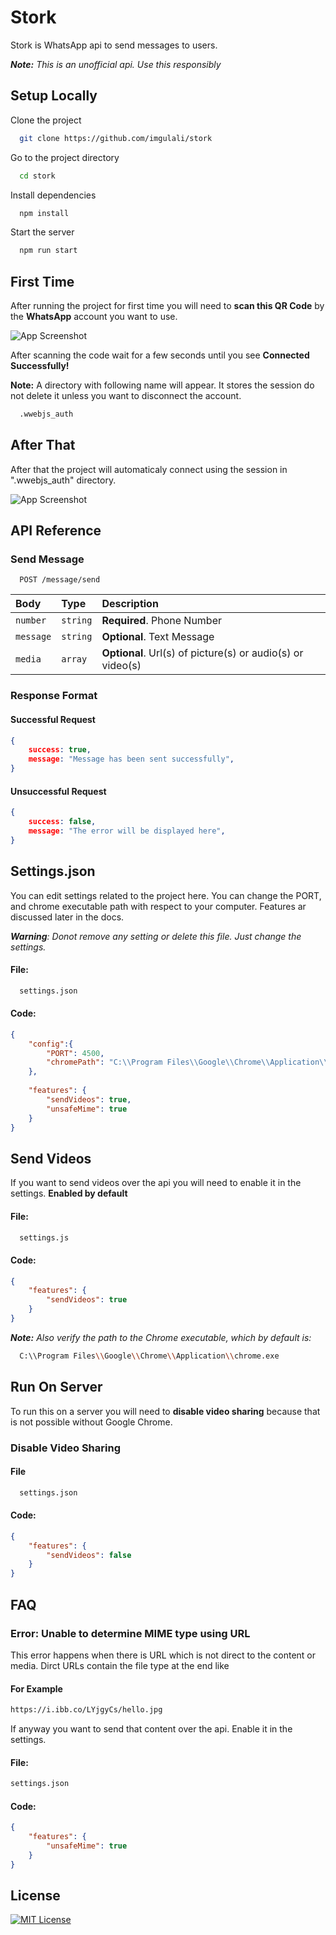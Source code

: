 
# Stork

Stork is WhatsApp api to send messages to users.

***Note:** This is an unofficial api. Use this responsibly*


## Setup Locally

Clone the project

```bash
  git clone https://github.com/imgulali/stork
```

Go to the project directory

```bash
  cd stork
```

Install dependencies

```bash
  npm install
```

Start the server

```bash
  npm run start
```


## First Time

After running the project for first time you will need to **scan this QR Code** by the **WhatsApp** account you want to use.

![App Screenshot](https://i.ibb.co/jJTxXYy/first.png)

After scanning the code wait for a few seconds until you see **Connected Successfully!**

**Note:** A directory with following name will appear. It stores the session do not delete it unless you want to disconnect the account.
```bash
  .wwebjs_auth
```

## After That

After that the project will automaticaly connect using the session in ".wwebjs_auth" directory.

![App Screenshot](https://i.ibb.co/R36WvgQ/after.png)

## API Reference

### Send Message

```http
  POST /message/send
```

| Body | Type     | Description                |
| :-------- | :------- | :------------------------- |
| `number` | `string` | **Required**. Phone Number |
| `message` | `string` | **Optional**. Text Message  |
| `media` | `array` | **Optional**. Url(s) of picture(s) or audio(s) or video(s)  |


### Response Format

#### Successful Request
```json
{
    success: true,
    message: "Message has been sent successfully",
}
```

#### Unsuccessful Request
```json
{
    success: false,
    message: "The error will be displayed here",
}
```

## Settings.json
You can edit settings related to the project here. You can change the PORT, and chrome executable path with respect to your computer. Features ar discussed later in the docs.

***Warning**: Donot remove any setting or delete this file. Just change the settings.*


#### File:
```bash
  settings.json
```


#### Code:
```json
{
    "config":{
        "PORT": 4500,
        "chromePath": "C:\\Program Files\\Google\\Chrome\\Application\\chrome.exe"
    },
    
    "features": {
        "sendVideos": true,
        "unsafeMime": true
    }
}
```


## Send Videos
If you want to send videos over the api you will need to enable it in the settings. **Enabled by default**


#### File:
```bash
  settings.js
```


#### Code:
```json
{
    "features": {
        "sendVideos": true
    }
}
```


***Note:** Also verify the path to the Chrome executable, which by default is:*

```bash
  C:\\Program Files\\Google\\Chrome\\Application\\chrome.exe
```
## Run On Server
To run this on a server you will need to **disable video sharing** because that is not possible without Google Chrome.

### Disable Video Sharing

#### File
```bash
  settings.json
```

#### Code:
```json
{
    "features": {
        "sendVideos": false
    }
}
```
## FAQ

### Error: Unable to determine MIME type using URL

This error happens when there is URL which is not direct to the content or media. Dirct URLs contain the file type at the end like

#### For Example
```bash
https://i.ibb.co/LYjgyCs/hello.jpg
```

If anyway you want to send that content over the api. Enable it in the settings.

#### File:
```bash
settings.json
```


#### Code:
```json
{
    "features": {
        "unsafeMime": true
    }
}
```
## License

[![MIT License](https://img.shields.io/badge/License-MIT-green.svg)](https://choosealicense.com/licenses/mit/)

